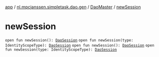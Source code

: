 [app](../../index.md) / [nl.mpcjanssen.simpletask.dao.gen](../index.md) / [DaoMaster](index.md) / [newSession](.)

# newSession

`open fun newSession(): `[`DaoSession`](../-dao-session/index.md)
`open fun newSession(type: IdentityScopeType): `[`DaoSession`](../-dao-session/index.md)
`open fun newSession(): `[`DaoSession`](../-dao-session/index.md)
`open fun newSession(type: IdentityScopeType): `[`DaoSession`](../-dao-session/index.md)